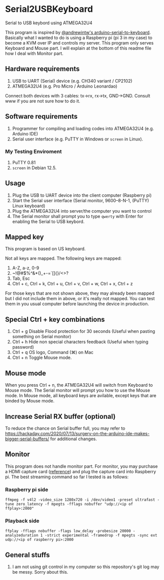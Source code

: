 # Serial2USBKeyboard
Serial to USB keybord using ATMEGA32U4

This program is inspired by [@andrewintw's 
arduino-serial-to-keyboard](https://github.com/andrewintw/arduino-serial-to-keyboard). Basically what I wanted to do is using a Raspberry pi (pi 3 in my case) to become a KVM over IP and controls my server. This program only serves Keyboard and Mouse part. I will explain at the bottom of this readme file how I deal with Monitor part.

## Hardware requirements
1. USB to UART (Serial) device (e.g. CH340 variant / CP2102)
2. ATMEGA32U4 (e.g. Pro Micro / Arduino Leonardao)

Connect both devices with 3 cables: tx->rx, rx->tx, GND->GND. Consult www if you are not sure how to do it.

## Software requirements
1. Programmer for compiling and loading codes into ATMEGA32U4 (e.g. Arduino IDE)
2. Serial user interface (e.g. PuTTY in Windows or `screen` in Linux).

### My Testing Enviroment
1. PuTTY 0.81
2. `screen` in Debian 12.5.

## Usage
1. Plug the USB to UART device into the client computer (Raspberry pi)
2. Start the Serial user interface (Serial monitor, 9600–8-N-1, (PuTTY) Linux keyboard)
3. Plug the ATMEGA32U4 into server/the computer you want to control
4. The Serial monitor shall prompt you to type `qwerty` with Enter for enabling the Serial to USB keybord.

## Mapped key
This program is based on US keyboard.

Not all keys are mapped. The following keys are mapped:
1. A-Z, a-z, 0-9
2. ~!@#$%^&*()_+-=`[]{}/<>?
3. Tab, Esc
4. Ctrl + c, Ctrl + k, Ctrl + u, Ctrl + v, Ctrl + w, Ctrl + x, Ctrl + z

For those keys that are not shown above, they may already been mapped but I did not include them in above, or it's really not mapped. You can test them in you usual computer before launching the device in production.

## Special Ctrl + key combinations
1. Ctrl + g	Disable Flood protection for 30 seconds (Useful when pasting something on Serial monitor)
2. Ctrl + h	Hide non special characters feedback (Useful when typing password)
3. Ctrl + q	OS logo, Command (⌘) on Mac
4. Ctrl + n	Toggle Mouse mode.

## Mouse mode
When you press Ctrl + n, the ATMEGA32U4 will switch from Keyboard to Mouse mode. The Serial monitor will prompt you how to use the Mouse mode. In Mouse mode, all keyboard keys are avilable, except keys that are binded by Mouse mode.

## Increase Serial RX buffer (optional)
To reduce the chance on Serial buffer full, you may refer to 
https://hackaday.com/2020/07/13/surgery-on-the-arduino-ide-makes-bigger-serial-buffers/ for additional changes.

## Monitor
This program does not handle monitor part. For monitor, you may purchase a HDMI capture card ([reference](https://blog.j2i.net/2021/04/19/hdmi-capture-on-the-raspberry-pi/)) and plug the capture card into Raspberry pi. The best streaming command so far I tested is as follows:

### Raspberry pi side
`ffmpeg -f v4l2 -video_size 1280x720 -i /dev/video1 -preset ultrafast -tune zero_latency -f mpegts -fflags nobuffer "udp://<ip of ffplay>:2000"`

### Playback side
`ffplay -fflags nobuffer -flags low_delay -probesize 20000 -analyzeduration 1 -strict experimental -framedrop -f mpegts -sync ext udp://<ip of raspberry pi>:2000`

## General stuffs
1. I am not using git control in my computer so this repository's git log may be messy. Sorry about this.


